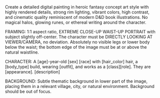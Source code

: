 Create a detailed digital painting in heroic fantasy concept art style with highly rendered details, strong rim lighting, vibrant colors, high contrast, and cinematic quality reminiscent of modern D&D book illustrations. No magical halos, glowing runes, or ethereal writing around the character.

FRAMING: 1:1 aspect ratio, EXTREME CLOSE-UP WAIST-UP PORTRAIT with subject slightly off-center. The character must be DIRECTLY LOOKING AT VIEWER/CAMERA, no deviation. Absolutely no visible legs or lower body below the waist; the bottom edge of the image must be at or above the natural waistline.

CHARACTER: A [age]-year-old [sex] [race] with [hair_color] hair, a [body_type] build, wearing [outfit], and works as a [class][role]. They are [appearance]. [description]

BACKGROUND: Subtle thematic background in lower part of the image, placing them in a relevant village, city, or natural environment. Background should be out of focus.
